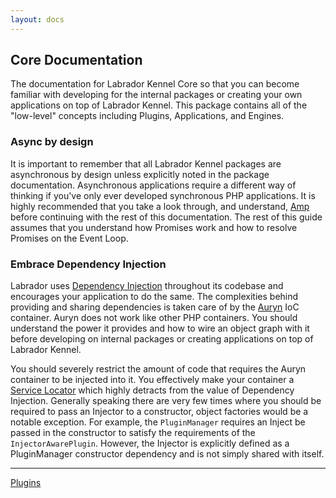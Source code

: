 ```yaml
---
layout: docs
---
```

## Core Documentation

The documentation for Labrador Kennel Core so that you can become familiar with developing for the internal packages
or creating your own applications on top of Labrador Kennel. This package contains all of the "low-level" concepts
including Plugins, Applications, and Engines.

### Async by design

It is important to remember that all Labrador Kennel packages are asynchronous by design unless explicitly noted
in the package documentation. Asynchronous applications require a different way of thinking if you've only ever
developed synchronous PHP applications. It is highly recommended that you take a look through, and understand,
[Amp] before continuing with the rest of this documentation. The rest of this guide assumes that you understand how 
Promises work and how to resolve Promises on the Event Loop.

### Embrace Dependency Injection

Labrador uses [Dependency Injection] throughout its codebase and encourages your application to do the same. The 
complexities behind providing and sharing dependencies is taken care of by the [Auryn] IoC container. Auryn does not 
work like other PHP containers. You should understand the power it provides and how to wire an object graph with it 
before developing on internal packages or creating applications on top of Labrador Kennel.

You should severely restrict the amount of code that requires the Auryn container to be injected into it. You
effectively make your container a [Service Locator] which highly detracts from the value of Dependency Injection. 
Generally speaking there are very few times where you should be required to pass an Injector to a constructor, object 
factories would be a notable exception. For example, the `PluginManager` requires an Inject be passed in the constructor 
to satisfy the requirements of the `InjectorAwarePlugin`. However, the Injector is explicitly defined as a PluginManager 
constructor dependency and is not simply shared with itself.

<hr />

<a href="plugins/index.html" class="is-pulled-right is-size-5">Plugins <span class="icon"><i class="fas fa-angle-right"></i></span></a>

[Amp]: https://amphp.org
[Auryn]: https://github.com/rdlowrey/auryn
[Dependency Injection]: https://stackoverflow.com/a/130862
[Service Locator]: http://blog.ploeh.dk/2010/02/03/ServiceLocatorisanAnti-Pattern/
